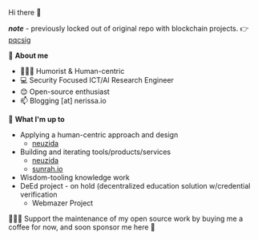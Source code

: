 Hi there 👋 

***note*** - previously locked out of original repo with blockchain projects. 👉 [pqcsig](https://github.com/PQCSig) 

📃 **About me**

- 👩🏽‍💻 Humorist & Human-centric 
- 💻 Security Focused ICT/AI Research Engineer
- 😊 Open-source enthusiast
- 📫 Blogging [at] nerissa.io 
&nbsp;

🌱 **What I'm up to**
- Applying a human-centric approach and design 
  - [neuzida](https://neuzida.ai)
- Building and iterating tools/products/services  
  - [neuzida](https://neuzida.ai)
  - [sunrah.io](https://sunrah.io)
- Wisdom-tooling knowledge work 
- DeEd project - on hold (decentralized education solution w/credential verification
   - Webmazer Project

👩🏽‍💻 Support the maintenance of my open source work by buying me a coffee for now, and soon sponsor me here  🤗
